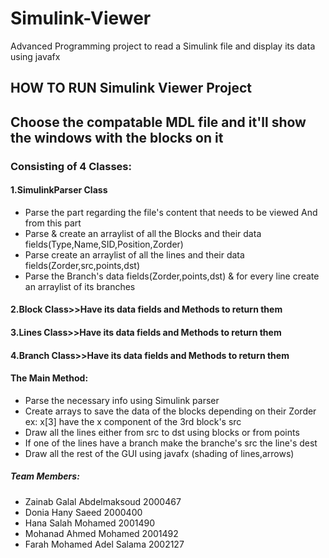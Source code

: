 # Simulink-Viewer
Advanced Programming project to read a Simulink file and display its data using javafx
## HOW TO RUN Simulink Viewer Project
## Choose the compatable MDL file and it'll show the windows with the blocks on it

### Consisting of 4 Classes:
#### 1.SimulinkParser Class
  * Parse the part regarding the file's content that needs to be viewed
And from this part
   * Parse & create an arraylist of all the Blocks and their data fields(Type,Name,SID,Position,Zorder)
   * Parse create an arraylist of all the lines and their data fields(Zorder,src,points,dst)
   * Parse the Branch's data fields(Zorder,points,dst) & for every line create an arraylist of its branches
  
#### 2.Block Class>>Have its data fields and Methods to return them 
#### 3.Lines Class>>Have its data fields and Methods to return them 
#### 4.Branch Class>>Have its data fields and Methods to return them 
          
#### The Main Method:
* Parse the necessary info using Simulink parser
* Create arrays to save the data of the blocks depending on their Zorder  ex:  x[3] have the x component of the 3rd block's src
* Draw all the lines either from src to dst using blocks or from points
* If one of the lines have a branch make the branche's src the line's dest
* Draw all the rest of the GUI using javafx (shading of lines,arrows)




##### Team Members:
* Zainab Galal Abdelmaksoud 2000467
* Donia Hany Saeed 2000400
* Hana Salah Mohamed 2001490
* Mohanad Ahmed Mohamed 2001492
* Farah Mohamed Adel Salama 2002127
